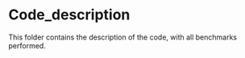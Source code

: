 # Code_description
This folder contains the description of the code, with all benchmarks performed.
